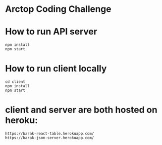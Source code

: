 # Arctop Coding Challenge


# How to run API server
```
npm install
npm start
```

# How to run client locally

```
cd client
npm install
npm start
```

# client and server are both hosted on heroku:
```
https://barak-react-table.herokuapp.com/
https://barak-json-server.herokuapp.com/
```
